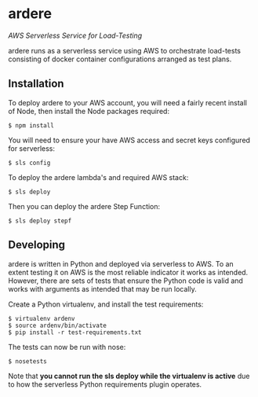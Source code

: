 # ardere
*AWS Serverless Service for Load-Testing*

ardere runs as a serverless service using AWS to orchestrate
load-tests consisting of docker container configurations arranged as
test plans.

## Installation

To deploy ardere to your AWS account, you will need a fairly recent
install of Node, then install the Node packages required:

    $ npm install
    
You will need to ensure your have AWS access and secret keys configured
for serverless:

    $ sls config
    
To deploy the ardere lambda's and required AWS stack:

    $ sls deploy

Then you can deploy the ardere Step Function:

    $ sls deploy stepf


## Developing

ardere is written in Python and deployed via serverless to AWS. To an
extent testing it on AWS is the most reliable indicator it works as
intended. However, there are sets of tests that ensure the Python code
is valid and works with arguments as intended that may be run locally.

Create a Python virtualenv, and install the test requirements:

    $ virtualenv ardenv
    $ source ardenv/bin/activate
    $ pip install -r test-requirements.txt

The tests can now be run with nose:

    $ nosetests
   
Note that **you cannot run the sls deploy while the virtualenv is active**
due to how the serverless Python requirements plugin operates.
